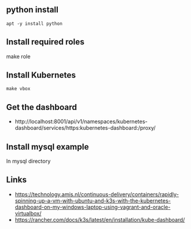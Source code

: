 
## python install

    apt -y install python

## Install required roles

  make role

## Install Kubernetes 

    make vbox

## Get the dashboard 

- http://localhost:8001/api/v1/namespaces/kubernetes-dashboard/services/https:kubernetes-dashboard:/proxy/


## Install mysql example

In mysql directory

## Links

- https://technology.amis.nl/continuous-delivery/containers/rapidly-spinning-up-a-vm-with-ubuntu-and-k3s-with-the-kubernetes-dashboard-on-my-windows-laptop-using-vagrant-and-oracle-virtualbox/
- https://rancher.com/docs/k3s/latest/en/installation/kube-dashboard/

